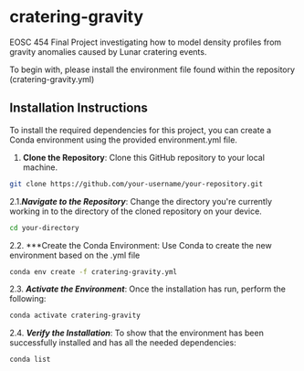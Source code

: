 # cratering-gravity
EOSC 454 Final Project investigating how to model density profiles from gravity anomalies caused by Lunar cratering events.

To begin with, please install the environment file found within the repository (cratering-gravity.yml)

## Installation Instructions

To install the required dependencies for this project, you can create a Conda environment using the provided environment.yml file.

1. **Clone the Repository**: Clone this GitHub repository to your local machine.

```bash
git clone https://github.com/your-username/your-repository.git
```

2.1.***Navigate to the Repository***: Change the directory you're currently working in to the directory of the cloned repository on your device.

```bash
cd your-directory
```

2.2. ***Create the Conda Environment: Use Conda to create the new environment based on the .yml file

```bash
conda env create -f cratering-gravity.yml
```

2.3. ***Activate the Environment***: Once the installation has run, perform the following:

```bash
conda activate cratering-gravity
```

2.4. ***Verify the Installation***: To show that the environment has been successfully installed and has all the needed dependencies:

```bash
conda list
```


